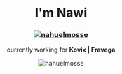 <h1 align="center">I'm Nawi</h1>

<!-- trophies -->
<h3 align="center">
  <a href="https://github.com/ryo-ma/github-profile-trophy">
    <img src="https://github-profile-trophy.vercel.app/?username=nahuelmosse&theme=radical&no-bg=true&no-frame=true&margin-w=16" alt="nahuelmosse" />
  </a>
</h3>

<p align="center" margin="0"> currently working for <b> Kovix | Fravega </b> </p>

<p align="center" margin="0"> <img src="https://komarev.com/ghpvc/?username=nahuelmosse&label=Profile%20views&color=fa1968&style=flat" alt="nahuelmosse" /> </p>
